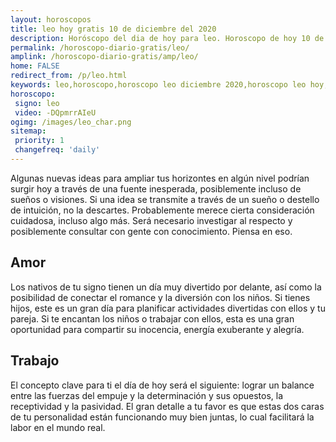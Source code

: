 ```yaml
---
layout: horoscopos
title: leo hoy gratis 10 de diciembre del 2020 
description: Horóscopo del dia de hoy para leo. Horoscopo de hoy 10 de diciembre del 2020. Las predicciones de amor, trabajo, vida personal gratis.
permalink: /horoscopo-diario-gratis/leo/
amplink: /horoscopo-diario-gratis/amp/leo/
home: FALSE
redirect_from: /p/leo.html
keywords: leo,horoscopo,horoscopo leo diciembre 2020,horoscopo leo hoy,tarot leo diciembre 2020,horoscopo leo,tarot leo hoy,horoscopo de hoy,horoscopo diario,tarot del amor,horoscopo de hoy leo,horoscopo diario del tarot, Horoscopo de hoy leo 10 de diciembre del 2020,horóscopo del día,signos zodiacales 2020, el horoscopo de hoy
horoscopo:
 signo: leo
 video: -DQpmrrAIeU
ogimg: /images/leo_char.png
sitemap:
 priority: 1
 changefreq: 'daily'
---
```



Algunas nuevas ideas para ampliar tus horizontes en algún nivel podrían surgir hoy a través de una fuente inesperada, posiblemente incluso de sueños o visiones. Si una idea se transmite a través de un sueño o destello de intuición, no la descartes. Probablemente merece cierta consideración cuidadosa, incluso algo más. Será necesario investigar al respecto y posiblemente consultar con gente con conocimiento. Piensa en eso.

## Amor

Los nativos de tu signo tienen un día muy divertido por delante, así como la posibilidad de conectar el romance y la diversión con los niños. Si tienes hijos, este es un gran día para planificar actividades divertidas con ellos y tu pareja. Si te encantan los niños o trabajar con ellos, esta es una gran oportunidad para compartir su inocencia, energía exuberante y alegría.

## Trabajo

El concepto clave para ti el día de hoy será el siguiente: lograr un balance entre las fuerzas del empuje y la determinación y sus opuestos, la receptividad y la pasividad. El gran detalle a tu favor es que estas dos caras de tu personalidad están funcionando muy bien juntas, lo cual facilitará la labor en el mundo real.